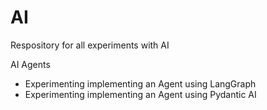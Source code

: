 # AI
Respository for all experiments with AI

AI Agents
- Experimenting implementing an Agent using LangGraph
- Experimenting implementing an Agent using Pydantic AI